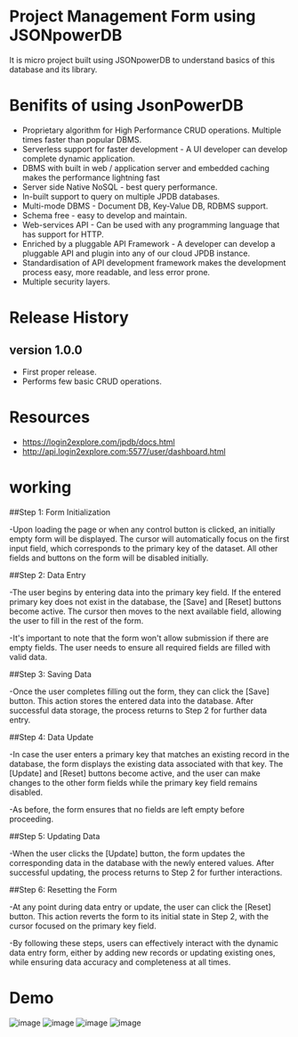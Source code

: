 
# Project Management Form using JSONpowerDB

It is micro project built using JSONpowerDB to understand basics of this database and its library.

# Benifits of using JsonPowerDB

- Proprietary algorithm for High Performance CRUD operations. Multiple times faster than popular DBMS.
- Serverless support  for faster development - A UI developer can develop complete dynamic application.
- DBMS with built in web / application server and embedded caching makes the performance lightning fast
- Server side Native NoSQL - best query performance.
- In-built support to query on multiple JPDB databases.
- Multi-mode DBMS - Document DB, Key-Value DB, RDBMS support.
- Schema free - easy to develop and maintain.
- Web-services API - Can be used with any programming language that has support for HTTP.
- Enriched by a pluggable API Framework - A developer can develop a pluggable API and plugin into any of our cloud JPDB instance.
- Standardisation of API development framework makes the development process easy, more readable, and less error prone.
- Multiple security layers.

# Release History

## version 1.0.0
- First proper release.
- Performs few basic CRUD operations.

# Resources
- https://login2explore.com/jpdb/docs.html
- http://api.login2explore.com:5577/user/dashboard.html

# working
##Step 1: Form Initialization

-Upon loading the page or when any control button is clicked, an initially empty form will be displayed. The cursor will automatically focus on the first input field, which corresponds to the primary key of the dataset. All other fields and buttons on the form will be disabled initially.

##Step 2: Data Entry

-The user begins by entering data into the primary key field. If the entered primary key does not exist in the database, the [Save] and [Reset] buttons become active. The cursor then moves to the next available field, allowing the user to fill in the rest of the form.

-It's important to note that the form won't allow submission if there are empty fields. The user needs to ensure all required fields are filled with valid data.

##Step 3: Saving Data

-Once the user completes filling out the form, they can click the [Save] button. This action stores the entered data into the database. After successful data storage, the process returns to Step 2 for further data entry.

##Step 4: Data Update

-In case the user enters a primary key that matches an existing record in the database, the form displays the existing data associated with that key. The [Update] and [Reset] buttons become active, and the user can make changes to the other form fields while the primary key field remains disabled.

-As before, the form ensures that no fields are left empty before proceeding.

##Step 5: Updating Data

-When the user clicks the [Update] button, the form updates the corresponding data in the database with the newly entered values. After successful updating, the process returns to Step 2 for further interactions.

##Step 6: Resetting the Form

-At any point during data entry or update, the user can click the [Reset] button. This action reverts the form to its initial state in Step 2, with the cursor focused on the primary key field.

-By following these steps, users can effectively interact with the dynamic data entry form, either by adding new records or updating existing ones, while ensuring data accuracy and completeness at all times.

# Demo
![image](https://github.com/shreyanshchaubey/JSON_POWER_DB/assets/135205568/f1f24f11-e91c-444e-ba5e-170be86d7fe3)
![image](https://github.com/shreyanshchaubey/JSON_POWER_DB/assets/135205568/95d81cbe-e6fa-482a-a01e-b41b9a75e206)
![image](https://github.com/shreyanshchaubey/JSON_POWER_DB/assets/135205568/60d17e19-7e35-4abc-8077-ca0b348da695)
![image](https://github.com/shreyanshchaubey/JSON_POWER_DB/assets/135205568/aacd2454-9f5b-47cd-a2a7-abec310fd0bd)







